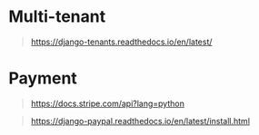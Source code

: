# Multi-tenant
> https://django-tenants.readthedocs.io/en/latest/
# Payment
> https://docs.stripe.com/api?lang=python

> https://django-paypal.readthedocs.io/en/latest/install.html
